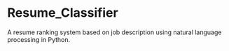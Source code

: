 # Resume_Classifier
A resume ranking system based on job description using natural language processing in Python.
